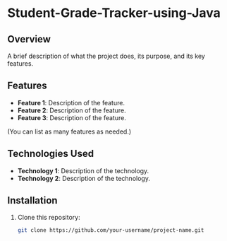 # Student-Grade-Tracker-using-Java

## Overview
A brief description of what the project does, its purpose, and its key features.

## Features
- **Feature 1**: Description of the feature.
- **Feature 2**: Description of the feature.
- **Feature 3**: Description of the feature.

(You can list as many features as needed.)

## Technologies Used
- **Technology 1**: Description of the technology.
- **Technology 2**: Description of the technology.

## Installation
1. Clone this repository:
   ```bash
   git clone https://github.com/your-username/project-name.git
